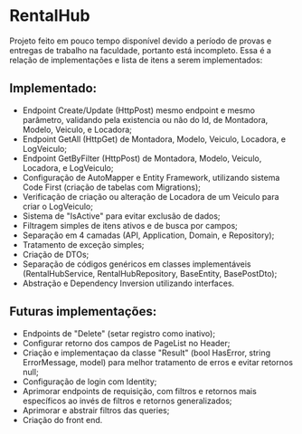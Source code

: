 # RentalHub

Projeto feito em pouco tempo disponível devido a período de provas e entregas de trabalho na faculdade, portanto está incompleto. Essa é a relação de implementações e lista de itens a serem implementados:

## Implementado:

- Endpoint Create/Update (HttpPost) mesmo endpoint e mesmo parâmetro, validando pela existencia ou não do Id, de Montadora, Modelo, Veiculo, e Locadora;
- Endpoint GetAll (HttpGet) de Montadora, Modelo, Veiculo, Locadora, e LogVeiculo;
- Endpoint GetByFilter (HttpPost)  de Montadora, Modelo, Veiculo, Locadora, e LogVeiculo;
- Configuração de AutoMapper e Entity Framework, utilizando sistema Code First (criação de tabelas com Migrations);
- Verificação de criação ou alteração de Locadora de um Veiculo para criar o LogVeiculo;
- Sistema de "IsActive" para evitar exclusão de dados;
- Filtragem simples de itens ativos e de busca por campos;
- Separação em 4 camadas (API, Application, Domain, e Repository);
- Tratamento de exceção simples;
- Criação de DTOs;
- Separação de códigos genéricos em classes implementáveis (RentalHubService, RentalHubRepository, BaseEntity, BasePostDto);
- Abstração e Dependency Inversion utilizando interfaces.

## Futuras implementações:

- Endpoints de "Delete" (setar registro como inativo);
- Configurar retorno dos campos de PageList no Header;
- Criação e implementaçao da classe "Result" (bool HasError, string ErrorMessage, model) para melhor tratamento de erros e evitar retornos null;
- Configuração de login com Identity;
- Aprimorar endpoints de requisição, com filtros e retornos mais específicos ao invés de filtros e retornos generalizados;
- Aprimorar e abstrair filtros das queries;
- Criação do front end.
